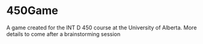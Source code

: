# 450Game
A game created for the INT D 450 course at the University of Alberta. More details to come after a brainstorming session
